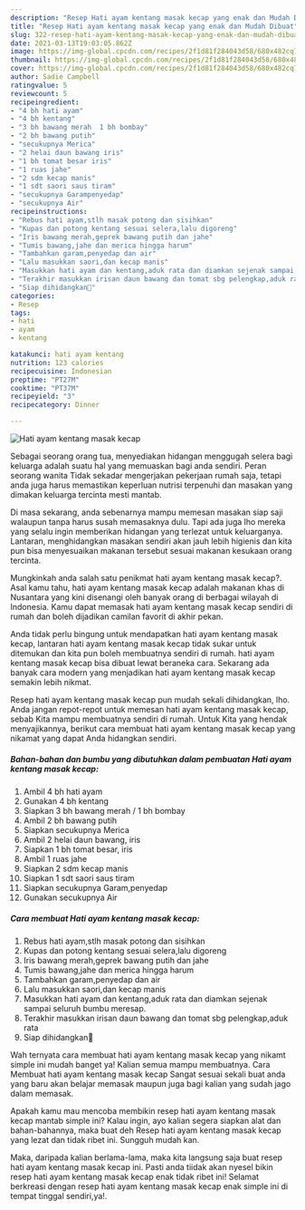 ```yaml
---
description: "Resep Hati ayam kentang masak kecap yang enak dan Mudah Dibuat"
title: "Resep Hati ayam kentang masak kecap yang enak dan Mudah Dibuat"
slug: 322-resep-hati-ayam-kentang-masak-kecap-yang-enak-dan-mudah-dibuat
date: 2021-03-13T19:03:05.862Z
image: https://img-global.cpcdn.com/recipes/2f1d81f284043d58/680x482cq70/hati-ayam-kentang-masak-kecap-foto-resep-utama.jpg
thumbnail: https://img-global.cpcdn.com/recipes/2f1d81f284043d58/680x482cq70/hati-ayam-kentang-masak-kecap-foto-resep-utama.jpg
cover: https://img-global.cpcdn.com/recipes/2f1d81f284043d58/680x482cq70/hati-ayam-kentang-masak-kecap-foto-resep-utama.jpg
author: Sadie Campbell
ratingvalue: 5
reviewcount: 5
recipeingredient:
- "4 bh hati ayam"
- "4 bh kentang"
- "3 bh bawang merah  1 bh bombay"
- "2 bh bawang putih"
- "secukupnya Merica"
- "2 helai daun bawang iris"
- "1 bh tomat besar iris"
- "1 ruas jahe"
- "2 sdm kecap manis"
- "1 sdt saori saus tiram"
- "secukupnya Garampenyedap"
- "secukupnya Air"
recipeinstructions:
- "Rebus hati ayam,stlh masak potong dan sisihkan"
- "Kupas dan potong kentang sesuai selera,lalu digoreng"
- "Iris bawang merah,geprek bawang putih dan jahe"
- "Tumis bawang,jahe dan merica hingga harum"
- "Tambahkan garam,penyedap dan air"
- "Lalu masukkan saori,dan kecap manis"
- "Masukkan hati ayam dan kentang,aduk rata dan diamkan sejenak sampai seluruh bumbu meresap."
- "Terakhir masukkan irisan daun bawang dan tomat sbg pelengkap,aduk rata"
- "Siap dihidangkan🤗"
categories:
- Resep
tags:
- hati
- ayam
- kentang

katakunci: hati ayam kentang 
nutrition: 123 calories
recipecuisine: Indonesian
preptime: "PT27M"
cooktime: "PT37M"
recipeyield: "3"
recipecategory: Dinner

---
```



![Hati ayam kentang masak kecap](https://img-global.cpcdn.com/recipes/2f1d81f284043d58/680x482cq70/hati-ayam-kentang-masak-kecap-foto-resep-utama.jpg)

Sebagai seorang orang tua, menyediakan hidangan menggugah selera bagi keluarga adalah suatu hal yang memuaskan bagi anda sendiri. Peran seorang  wanita Tidak sekadar mengerjakan pekerjaan rumah saja, tetapi anda juga harus memastikan keperluan nutrisi terpenuhi dan masakan yang dimakan keluarga tercinta mesti mantab.

Di masa  sekarang, anda sebenarnya mampu memesan masakan siap saji walaupun tanpa harus susah memasaknya dulu. Tapi ada juga lho mereka yang selalu ingin memberikan hidangan yang terlezat untuk keluarganya. Lantaran, menghidangkan masakan sendiri akan jauh lebih higienis dan kita pun bisa menyesuaikan makanan tersebut sesuai makanan kesukaan orang tercinta. 



Mungkinkah anda salah satu penikmat hati ayam kentang masak kecap?. Asal kamu tahu, hati ayam kentang masak kecap adalah makanan khas di Nusantara yang kini disenangi oleh banyak orang di berbagai wilayah di Indonesia. Kamu dapat memasak hati ayam kentang masak kecap sendiri di rumah dan boleh dijadikan camilan favorit di akhir pekan.

Anda tidak perlu bingung untuk mendapatkan hati ayam kentang masak kecap, lantaran hati ayam kentang masak kecap tidak sukar untuk ditemukan dan kita pun boleh membuatnya sendiri di rumah. hati ayam kentang masak kecap bisa dibuat lewat beraneka cara. Sekarang ada banyak cara modern yang menjadikan hati ayam kentang masak kecap semakin lebih nikmat.

Resep hati ayam kentang masak kecap pun mudah sekali dihidangkan, lho. Anda jangan repot-repot untuk memesan hati ayam kentang masak kecap, sebab Kita mampu membuatnya sendiri di rumah. Untuk Kita yang hendak menyajikannya, berikut cara membuat hati ayam kentang masak kecap yang nikamat yang dapat Anda hidangkan sendiri.

<!--inarticleads1-->

##### Bahan-bahan dan bumbu yang dibutuhkan dalam pembuatan Hati ayam kentang masak kecap:

1. Ambil 4 bh hati ayam
1. Gunakan 4 bh kentang
1. Siapkan 3 bh bawang merah / 1 bh bombay
1. Ambil 2 bh bawang putih
1. Siapkan secukupnya Merica
1. Ambil 2 helai daun bawang, iris
1. Siapkan 1 bh tomat besar, iris
1. Ambil 1 ruas jahe
1. Siapkan 2 sdm kecap manis
1. Siapkan 1 sdt saori saus tiram
1. Siapkan secukupnya Garam,penyedap
1. Gunakan secukupnya Air




<!--inarticleads2-->

##### Cara membuat Hati ayam kentang masak kecap:

1. Rebus hati ayam,stlh masak potong dan sisihkan
1. Kupas dan potong kentang sesuai selera,lalu digoreng
1. Iris bawang merah,geprek bawang putih dan jahe
1. Tumis bawang,jahe dan merica hingga harum
1. Tambahkan garam,penyedap dan air
1. Lalu masukkan saori,dan kecap manis
1. Masukkan hati ayam dan kentang,aduk rata dan diamkan sejenak sampai seluruh bumbu meresap.
1. Terakhir masukkan irisan daun bawang dan tomat sbg pelengkap,aduk rata
1. Siap dihidangkan🤗




Wah ternyata cara membuat hati ayam kentang masak kecap yang nikamt simple ini mudah banget ya! Kalian semua mampu membuatnya. Cara Membuat hati ayam kentang masak kecap Sangat sesuai sekali buat anda yang baru akan belajar memasak maupun juga bagi kalian yang sudah jago dalam memasak.

Apakah kamu mau mencoba membikin resep hati ayam kentang masak kecap mantab simple ini? Kalau ingin, ayo kalian segera siapkan alat dan bahan-bahannya, maka buat deh Resep hati ayam kentang masak kecap yang lezat dan tidak ribet ini. Sungguh mudah kan. 

Maka, daripada kalian berlama-lama, maka kita langsung saja buat resep hati ayam kentang masak kecap ini. Pasti anda tiidak akan nyesel bikin resep hati ayam kentang masak kecap enak tidak ribet ini! Selamat berkreasi dengan resep hati ayam kentang masak kecap enak simple ini di tempat tinggal sendiri,ya!.

